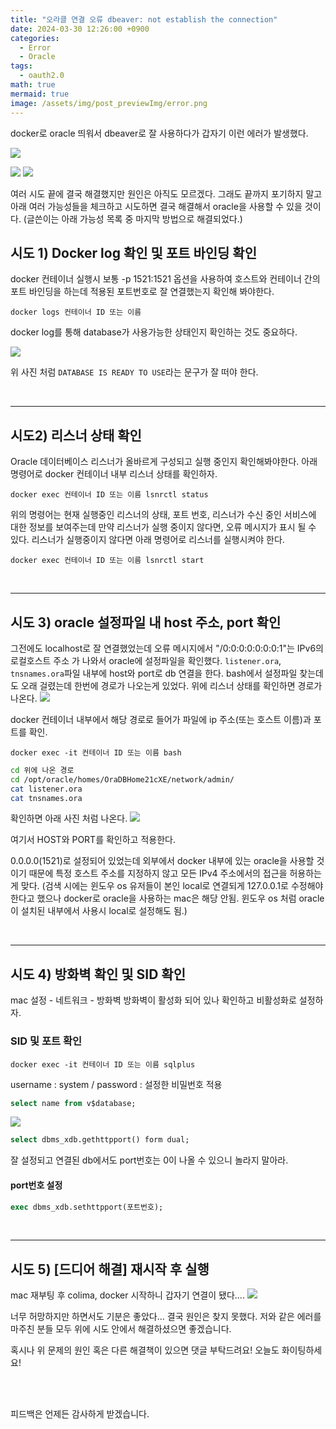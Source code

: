 ```yaml
---
title: "오라클 연결 오류 dbeaver: not establish the connection"
date: 2024-03-30 12:26:00 +0900
categories:
  - Error
  - Oracle
tags:
  - oauth2.0
math: true
mermaid: true
image: /assets/img/post_previewImg/error.png
---
```


docker로 oracle 띄워서 dbeaver로 잘 사용하다가 갑자기 이런 에러가 발생했다.

![](/assets/img/post_img/error/3-1.png)


![](/assets/img/post_img/error/3-2.png)
![](/assets)

여러 시도 끝에 결국 해결했지만 원인은 아직도 모르겠다.
그래도 끝까지 포기하지 말고 아래 여러 가능성들을 체크하고 시도하면 결국 해결해서 oracle을 사용할 수 있을 것이다.
(글쓴이는 아래 가능성 목록 중 마지막 방법으로 해결되었다.)



## 시도 1) Docker log 확인 및 포트 바인딩 확인

docker 컨테이너 실행시 보통 -p 1521:1521 옵션을 사용하여 호스트와 컨테이너 간의 포트 바인딩을 하는데 적용된 포트번호로 잘 연결했는지 확인해 봐야한다.

```docker
docker logs 컨테이너 ID 또는 이름
```

docker log를 통해 database가 사용가능한 상태인지 확인하는 것도 중요하다.

![](assets/img/post_img/error/3-3.png)

위 사진 처럼 `DATABASE IS READY TO USE`라는 문구가 잘 떠야 한다.


<br>

---
## 시도2) 리스너 상태 확인

Oracle 데이터베이스 리스너가 올바르게 구성되고 실행 중인지 확인해봐야한다. 아래 명령어로 docker 컨테이너 내부 리스너 상태를 확인하자.

```docker
docker exec 컨테이너 ID 또는 이름 lsnrctl status
```

위의 명령어는 현재 실행중인 리스너의 상태, 포트 번호, 리스너가 수신 중인 서비스에 대한 정보를 보여주는데 만약 리스너가 실행 중이지 않다면, 오류 메시지가 표시 될 수 있다.
리스너가 실행중이지 않다면 아래 명령어로 리스너를 실행시켜야 한다.

```docker
docker exec 컨테이너 ID 또는 이름 lsnrctl start
```

<br>

---

## 시도 3) oracle 설정파일 내 host 주소, port 확인

그전에도 localhost로 잘 연결했었는데 오류 메시지에서 "/0:0:0:0:0:0:0:1"는 IPv6의 로컬호스트 주소
가 나와서 oracle에 설정파일을 확인했다. 
`listener.ora`, `tnsnames.ora`파일 내부에 host와 port로 db 연결을 한다.
bash에서 설정파일 찾는데도 오래 걸렸는데 한번에 경로가 나오는게 있었다.
위에 리스너 상태를 확인하면 경로가 나온다.
![](assets/img/post_img/error/3-4.png)

docker 컨테이너 내부에서 해당 경로로 들어가 파일에 ip 주소(또는 호스트 이름)과 포트를 확인.

```docker
docker exec -it 컨테이너 ID 또는 이름 bash
```

```bash
cd 위에 나온 경로
cd /opt/oracle/homes/OraDBHome21cXE/network/admin/
cat listener.ora
cat tnsnames.ora
```

확인하면 아래 사진 처럼 나온다.
![](/assets/img/post_img/error/3-5.png)

여기서 HOST와 PORT를 확인하고 적용한다.

0.0.0.0(1521)로 설정되어 있었는데 외부에서 docker 내부에 있는 oracle을 사용할 것이기 때문에 특정 호스트 주소를 지정하지 않고 모든 IPv4 주소에서의 접근을 허용하는게 맞다.
(검색 시에는 윈도우 os 유저들이 본인 local로 연결되게 127.0.0.1로 수정해야 한다고 했으나 docker로 oracle을 사용하는 mac은 해당 안됨. 윈도우 os 처럼 oracle이 설치된 내부에서 사용시 local로 설정해도 됨.)

<br>

---

## 시도 4) 방화벽 확인 및 SID 확인

mac 설정 - 네트워크 - 방화벽
방화벽이 활성화 되어 있나 확인하고 비활성화로 설정하자.

### SID 및 포트 확인

```docker
docker exec -it 컨테이너 ID 또는 이름 sqlplus
```

username  : system / password : 설정한 비밀번호 적용

```sql
select name from v$database;
```

![](/assets/img/post_img/error/3-6.png)

```sql
select dbms_xdb.gethttpport() form dual;
```
잘 설정되고 연결된 db에서도 port번호는 0이 나올 수 있으니 놀라지 말아라.

####  port번호 설정
```sql
exec dbms_xdb.sethttpport(포트번호);
```

<br>

---
## 시도 5) \[드디어 해결] 재시작 후 실행

mac 재부팅 후 colima, docker 시작하니 갑자기 연결이 됐다....
![](/assets/img/post_img/error/3-2.png)

너무 허망하지만 하면서도 기분은 좋았다...
결국 원인은 찾지 못했다. 
저와 같은 에러를 마주친 분들 모두 위에 시도 안에서 해결하셨으면 좋겠습니다.

혹시나 위 문제의 원인 혹은 다른 해결책이 있으면 댓글 부탁드려요!
오늘도 화이팅하세요!



<br/><br/>

피드백은 언제든 감사하게 받겠습니다.










